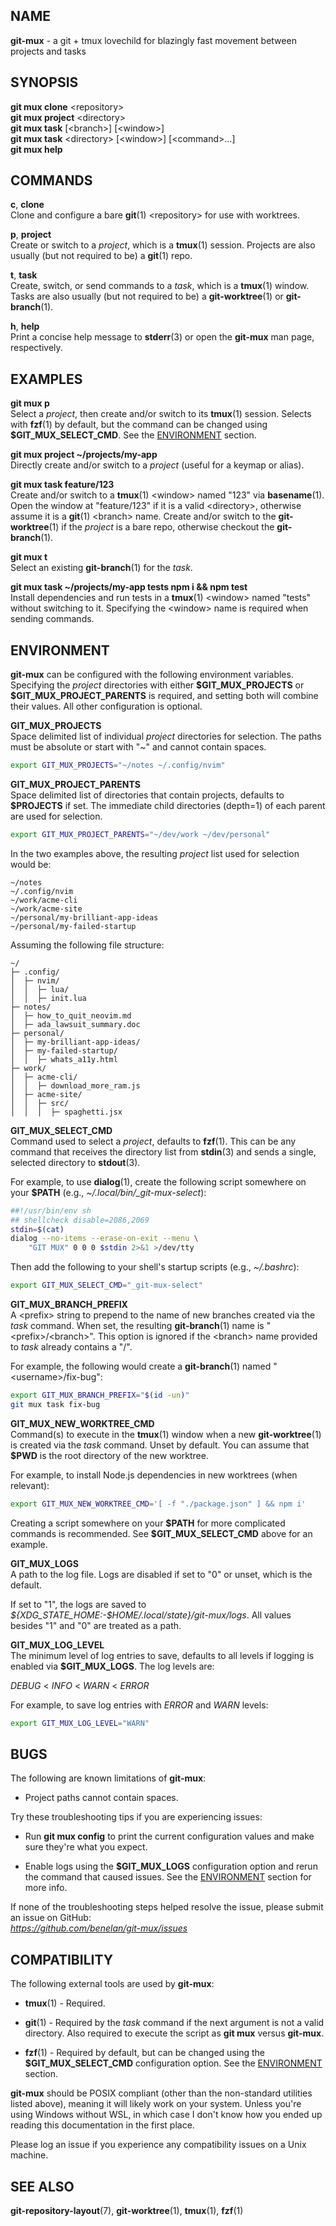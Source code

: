 ## NAME

**git-mux** - a git + tmux lovechild for blazingly fast movement between
projects and tasks

## SYNOPSIS

**git mux clone** \<repository\>  
**git mux project** \<directory\>  
**git mux task** \[\<branch\>\] \[\<window\>\]  
**git mux task** \<directory\> \[\<window\>\] \[\<command\>...\]  
**git mux help**

## COMMANDS

**c**, **clone**  
Clone and configure a bare **git**(1) \<repository\> for use with
worktrees.

**p**, **project**  
Create or switch to a _project_, which is a **tmux**(1) session.
Projects are also usually (but not required to be) a **git**(1) repo.

**t**, **task**  
Create, switch, or send commands to a _task_, which is a **tmux**(1)
window. Tasks are also usually (but not required to be) a
**git-worktree**(1) or **git-branch**(1).

**h**, **help**  
Print a concise help message to **stderr**(3) or open the **git-mux**
man page, respectively.

## EXAMPLES

**git mux p**  
Select a _project_, then create and/or switch to its **tmux**(1)
session. Selects with **fzf**(1) by default, but the command can be
changed using **\$GIT_MUX_SELECT_CMD**. See the [ENVIRONMENT](#environment) section.

**git mux project \~/projects/my-app**  
Directly create and/or switch to a _project_ (useful for a keymap or
alias).

**git mux task feature/123**  
Create and/or switch to a **tmux**(1) \<window\> named "123" via
**basename**(1). Open the window at "feature/123" if it is a valid
\<directory\>, otherwise assume it is a **git**(1) \<branch\> name.
Create and/or switch to the **git-worktree**(1) if the _project_ is a
bare repo, otherwise checkout the **git-branch**(1).

**git mux t**  
Select an existing **git-branch**(1) for the _task_.

**git mux task \~/projects/my-app tests npm i && npm test**  
Install dependencies and run tests in a **tmux**(1) \<window\> named
"tests" without switching to it. Specifying the \<window\> name is
required when sending commands.

## ENVIRONMENT

**git-mux** can be configured with the following environment variables.
Specifying the _project_ directories with either **\$GIT_MUX_PROJECTS**
or **\$GIT_MUX_PROJECT_PARENTS** is required, and setting both will
combine their values. All other configuration is optional.

**GIT_MUX_PROJECTS**  
Space delimited list of individual _project_ directories for selection.
The paths must be absolute or start with "\~" and cannot contain spaces.

```sh
export GIT_MUX_PROJECTS="~/notes ~/.config/nvim"
```

**GIT_MUX_PROJECT_PARENTS**  
Space delimited list of directories that contain projects, defaults to
**\$PROJECTS** if set. The immediate child directories (depth=1) of each
parent are used for selection.

```sh
export GIT_MUX_PROJECT_PARENTS="~/dev/work ~/dev/personal"
```

In the two examples above, the resulting _project_ list used for
selection would be:

```text
~/notes
~/.config/nvim
~/work/acme-cli
~/work/acme-site
~/personal/my-brilliant-app-ideas
~/personal/my-failed-startup
```

Assuming the following file structure:

```text
~/
├─ .config/
│  ├─ nvim/
│  │  ├─ lua/
│  │  ├─ init.lua
├─ notes/
│  ├─ how_to_quit_neovim.md
│  ├─ ada_lawsuit_summary.doc
├─ personal/
│  ├─ my-brilliant-app-ideas/
│  ├─ my-failed-startup/
│  │  ├─ whats_a11y.html
├─ work/
│  ├─ acme-cli/
│  │  ├─ download_more_ram.js
│  ├─ acme-site/
│  │  ├─ src/
│  │  │  ├─ spaghetti.jsx
```

**GIT_MUX_SELECT_CMD**  
Command used to select a _project_, defaults to **fzf**(1). This can be
any command that receives the directory list from **stdin**(3) and sends
a single, selected directory to **stdout**(3).

For example, to use **dialog**(1), create the following script somewhere
on your **\$PATH** (e.g., _\~/.local/bin/\_git-mux-select_):

```sh
##!/usr/bin/env sh
## shellcheck disable=2086,2069
stdin=$(cat)
dialog --no-items --erase-on-exit --menu \
    "GIT MUX" 0 0 0 $stdin 2>&1 >/dev/tty
```

Then add the following to your shell's startup scripts (e.g.,
_\~/.bashrc_):

```sh
export GIT_MUX_SELECT_CMD="_git-mux-select"
```

**GIT_MUX_BRANCH_PREFIX**  
A \<prefix\> string to prepend to the name of new branches created via
the _task_ command. When set, the resulting **git-branch**(1) name is
"\<prefix\>/\<branch\>". This option is ignored if the \<branch\> name
provided to _task_ already contains a "/".

For example, the following would create a **git-branch**(1) named
"\<username\>/fix-bug":

```sh
export GIT_MUX_BRANCH_PREFIX="$(id -un)"
git mux task fix-bug
```

**GIT_MUX_NEW_WORKTREE_CMD**  
Command(s) to execute in the **tmux**(1) window when a new
**git-worktree**(1) is created via the _task_ command. Unset by default.
You can assume that **\$PWD** is the root directory of the new worktree.

For example, to install Node.js dependencies in new worktrees (when
relevant):

```sh
export GIT_MUX_NEW_WORKTREE_CMD='[ -f "./package.json" ] && npm i'
```

Creating a script somewhere on your **\$PATH** for more complicated
commands is recommended. See **\$GIT_MUX_SELECT_CMD** above for an
example.

**GIT_MUX_LOGS**  
A path to the log file. Logs are disabled if set to "0" or unset, which
is the default.

If set to "1", the logs are saved to
_\${XDG_STATE_HOME:-$HOME/.local/state}/git-mux/logs_. All values besides
"1" and "0" are treated as a path.

**GIT_MUX_LOG_LEVEL**  
The minimum level of log entries to save, defaults to all levels if
logging is enabled via **\$GIT_MUX_LOGS**. The log levels are:

_DEBUG_ \< _INFO_ \< _WARN_ \< _ERROR_

For example, to save log entries with _ERROR_ and _WARN_ levels:

```sh
export GIT_MUX_LOG_LEVEL="WARN"
```

## BUGS

The following are known limitations of **git-mux**:

- Project paths cannot contain spaces.

Try these troubleshooting tips if you are experiencing issues:

- Run **git mux config** to print the current configuration values and
  make sure they're what you expect.

- Enable logs using the **\$GIT_MUX_LOGS** configuration option and
  rerun the command that caused issues. See the [ENVIRONMENT](#environment) section
  for more info.

If none of the troubleshooting steps helped resolve the issue, please
submit an issue on GitHub:  
*<https://github.com/benelan/git-mux/issues>*

## COMPATIBILITY

The following external tools are used by **git-mux**:

- **tmux**(1) - Required.

- **git**(1) - Required by the _task_ command if the next argument is
  not a valid directory. Also required to execute the script as **git
  mux** versus **git-mux**.

- **fzf**(1) - Required by default, but can be changed using the
  **\$GIT_MUX_SELECT_CMD** configuration option. See the [ENVIRONMENT](#environment)
  section.

**git-mux** should be POSIX compliant (other than the non-standard
utilities listed above), meaning it will likely work on your system.
Unless you're using Windows without WSL, in which case I don't know how
you ended up reading this documentation in the first place.

Please log an issue if you experience any compatibility issues on a Unix
machine.

## SEE ALSO

**git-repository-layout**(7), **git-worktree**(1), **tmux**(1),
**fzf**(1)
